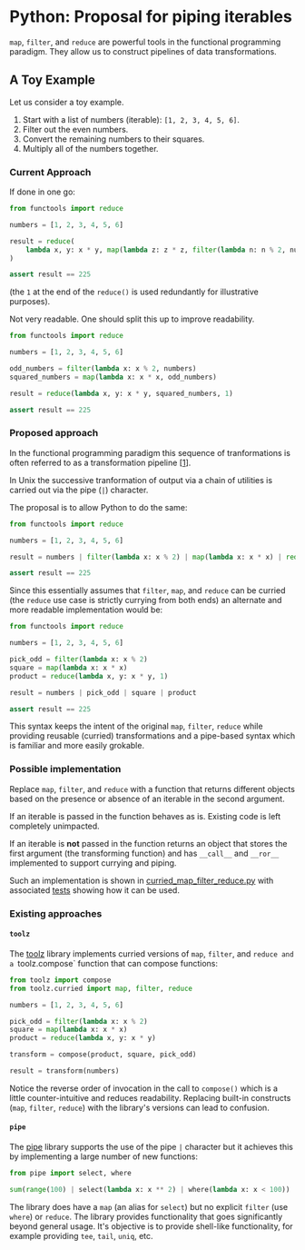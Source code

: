 # Python: Proposal for piping iterables

`map`, `filter`, and `reduce` are powerful tools in the functional programming paradigm.
They allow us to construct pipelines of data transformations.

## A Toy Example

Let us consider a toy example.

1. Start with a list of numbers (iterable): `[1, 2, 3, 4, 5, 6]`.
1. Filter out the even numbers.
1. Convert the remaining numbers to their squares.
1. Multiply all of the numbers together.

### Current Approach

If done in one go:

``` python
from functools import reduce

numbers = [1, 2, 3, 4, 5, 6]

result = reduce(
    lambda x, y: x * y, map(lambda z: z * z, filter(lambda n: n % 2, numbers)), 1
)

assert result == 225
```

(the `1` at the end of the `reduce()` is used redundantly for illustrative purposes).

Not very readable.
One should split this up to improve readability.

``` python
from functools import reduce

numbers = [1, 2, 3, 4, 5, 6]

odd_numbers = filter(lambda x: x % 2, numbers)
squared_numbers = map(lambda x: x * x, odd_numbers)

result = reduce(lambda x, y: x * y, squared_numbers, 1)

assert result == 225
```

### Proposed approach

In the functional programming paradigm this sequence of tranformations is
often referred to as a transformation pipeline [[1][transformation-pipelines]].

In Unix the successive tranformation of output via a chain of utilities is
carried out via the pipe (`|`) character.

The proposal is to allow Python to do the same:

``` python
from functools import reduce

numbers = [1, 2, 3, 4, 5, 6]

result = numbers | filter(lambda x: x % 2) | map(lambda x: x * x) | reduce(lambda x, y: x * y, 0)

assert result == 225
```

Since this essentially assumes that `filter`, `map`, and `reduce` can be curried
(the `reduce` use case is strictly currying from both ends)
an alternate and more readable implementation would be:

``` python
from functools import reduce

numbers = [1, 2, 3, 4, 5, 6]

pick_odd = filter(lambda x: x % 2)
square = map(lambda x: x * x)
product = reduce(lambda x, y: x * y, 1)

result = numbers | pick_odd | square | product

assert result == 225
```

This syntax keeps the intent of the original `map`, `filter`, `reduce` while
providing reusable (curried) transformations and
a pipe-based syntax which is familiar and more easily grokable.

### Possible implementation

Replace `map`, `filter`, and `reduce` with a function that
returns different objects based on the presence or absence of an iterable in
the second argument.

If an iterable is passed in the function behaves as is.
Existing code is left completely unimpacted.

If an iterable is **not** passed in the function returns an object that
stores the first argument (the transforming function)
and has `__call__` and `__ror__` implemented to support currying and piping.

Such an implementation is shown in [curried_map_filter_reduce.py](./curried_map_filter_reduce.py)
with associated [tests](./tests/test_curried_map_filter_reduce.py) showing how
it can be used.

### Existing approaches

#### `toolz`

The [toolz](https://pypi.org/project/toolz/) library implements
curried versions of `map`, `filter`, and `reduce and
a `toolz.compose` function that can compose functions:

``` python
from toolz import compose
from toolz.curried import map, filter, reduce

numbers = [1, 2, 3, 4, 5, 6]

pick_odd = filter(lambda x: x % 2)
square = map(lambda x: x * x)
product = reduce(lambda x, y: x * y)

transform = compose(product, square, pick_odd)

result = transform(numbers)
```

Notice the reverse order of invocation in the call to `compose()` which is
a little counter-intuitive and reduces readability.
Replacing built-in constructs (`map`, `filter`, `reduce`) with
the library's versions can lead to confusion.

#### `pipe`

The [pipe](https://pypi.org/project/pipe/) library supports the use of
the pipe `|` character but it achieves this by implementing
a large number of new functions:

``` python
from pipe import select, where

sum(range(100) | select(lambda x: x ** 2) | where(lambda x: x < 100))
```

The library does have a `map` (an alias for `select`) but
no explicit `filter` (use `where`) or `reduce`.
The library provides functionality that goes significantly beyond general usage.
It's objective is to provide shell-like functionality, for example providing
`tee`, `tail`, `uniq`, etc.

[transformation-pipelines]: https://freecontent.manning.com/function-pipelines-for-mapping-complex-transformations/
